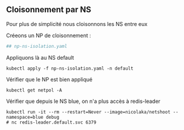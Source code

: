 ## Cloisonnement par NS

Pour plus de simplicité nous cloisonnons les NS entre eux


Créeons un NP de cloisonnement :
```yaml
## np-ns-isolation.yaml
```

Appliquons là au NS default
```shell
kubectl apply -f np-ns-isolation.yaml -n default
```

Vérifier que le NP est bien appliqué
```shell
kubectl get netpol -A
```

Vérifier que depuis le NS blue, on n'a plus accès à redis-leader
```shell
kubectl run -it --rm --restart=Never --image=nicolaka/netshoot --namespace=blue debug
# nc redis-leader.default.svc 6379
```
